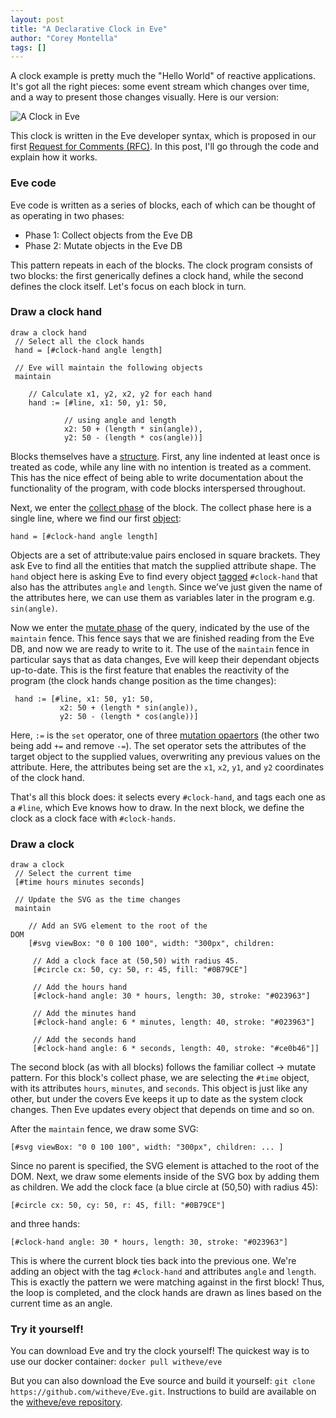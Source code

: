 ```yaml
---
layout: post
title: "A Declarative Clock in Eve"
author: "Corey Montella"
tags: []
---
```


A clock example is pretty much the "Hello World" of reactive applications. It's got all the right pieces: some event stream which changes over time, and a way to present those changes 
visually. Here is our version:

![A Clock in Eve](https://github.com/witheve/assets/blob/master/images/eveclock.gif?raw=true)

This clock is written in the Eve developer syntax, which is proposed in our first [Request for Comments (RFC)](https://github.com/witheve/rfcs/blob/master/proposed/syntax.md). In this post, I'll go through the code and explain how it works.

### Eve code

Eve code is written as a series of blocks, each of which can be thought of as operating in two phases:

- Phase 1: Collect objects from the Eve DB
- Phase 2: Mutate objects in the Eve DB

This pattern repeats in each of the blocks. The clock program consists of two blocks: the first generically defines a clock hand, while the second defines the clock itself. Let's focus on each block in turn.

### Draw a clock hand

```
draw a clock hand
 // Select all the clock hands
 hand = [#clock-hand angle length]

 // Eve will maintain the following objects
 maintain         

    // Calculate x1, y2, x2, y2 for each hand
    hand := [#line, x1: 50, y1: 50,

            // using angle and length
            x2: 50 + (length * sin(angle)),
            y2: 50 - (length * cos(angle))]
```

Blocks themselves have a [structure](https://github.com/witheve/rfcs/blob/master/proposed/syntax.md#block-structure). First, any line indented at least once is treated as code, while any line with no intention is treated as a comment. This has the nice effect of being able to write documentation about the functionality of the program, with code blocks interspersed throughout.

Next, we enter the [collect phase](https://github.com/witheve/rfcs/blob/master/proposed/syntax.md#phase-1-collect) of the block. The collect phase here is a single line, where we find our first [object](https://github.com/witheve/rfcs/blob/master/proposed/syntax.md#objects):

```
hand = [#clock-hand angle length]
```

Objects are a set of attribute:value pairs enclosed in square brackets. They ask Eve to find all the entities that match the supplied attribute shape. The `hand` object here is asking Eve to find every object [tagged](https://github.com/witheve/rfcs/blob/master/proposed/syntax.md#tag-selector---) `#clock-hand` that also has the attributes `angle` and `length`. Since we’ve just given the name of the attributes here, we can use them as variables later in the program e.g. `sin(angle)`.

Now we enter the [mutate phase]() of the query, indicated by the use of the `maintain` fence. This fence says that we are finished reading from the Eve DB, and now we are ready to write to it. The use of the `maintain` fence in particular says that as data changes, Eve will keep their dependant objects up-to-date. This is the first feature that enables the reactivity of the program (the clock hands change position as the time changes):

```
 hand := [#line, x1: 50, y1: 50,
           x2: 50 + (length * sin(angle)),
           y2: 50 - (length * cos(angle))]
```

Here, `:=` is the `set` operator, one of three [mutation opaertors](https://github.com/witheve/rfcs/blob/master/proposed/syntax.md#mutation-operators) (the other two being add `+=` and remove `-=`). The set operator sets the attributes of the target object to the supplied values, overwriting any previous values on the attribute. Here, the attributes being set are the `x1`, `x2`, `y1`, and `y2` coordinates of the clock hand.

That's all this block does: it selects every `#clock-hand`, and tags each one as a `#line`, which Eve knows how to draw. In the next block, we define the clock as a clock face with `#clock-hands`.

### Draw a clock

```
draw a clock
 // Select the current time
 [#time hours minutes seconds]   
                                     
 // Update the SVG as the time changes
 maintain        
       
    // Add an SVG element to the root of the DOM                                              
    [#svg viewBox: "0 0 100 100", width: "300px", children: 

     // Add a clock face at (50,50) with radius 45.           
     [#circle cx: 50, cy: 50, r: 45, fill: "#0B79CE"]  
           
     // Add the hours hand    
     [#clock-hand angle: 30 * hours, length: 30, stroke: "#023963"]

     // Add the minutes hand   
     [#clock-hand angle: 6 * minutes, length: 40, stroke: "#023963"]

     // Add the seconds hand  
     [#clock-hand angle: 6 * seconds, length: 40, stroke: "#ce0b46"]] 
```

The second block (as with all blocks) follows the familiar collect -> mutate pattern. For this block's collect phase, we are selecting the `#time` object, with its attributes `hours`, `minutes`, and `seconds`. This object is just like any other, but under the covers Eve keeps it up to date as the system clock changes. Then Eve updates every object that depends on time and so on.

After the `maintain` fence, we draw some SVG:

```
[#svg viewBox: "0 0 100 100", width: "300px", children: ... ]
```

Since no parent is specified, the SVG element is attached to the root of the DOM. Next, we draw some elements inside of the SVG box by adding them as children. We add the clock face (a blue circle at (50,50) with radius 45): 

```
[#circle cx: 50, cy: 50, r: 45, fill: "#0B79CE"] 
```

and three hands:

```
[#clock-hand angle: 30 * hours, length: 30, stroke: "#023963"]
```

This is where the current block ties back into the previous one. We're adding an object with the tag `#clock-hand` and attributes `angle` and `length`. This is exactly the pattern we were matching against in the first block! Thus, the loop is completed, and the clock hands are drawn as lines based on the current time as an angle.

### Try it yourself!

You can download Eve and try the clock yourself! The quickest way is to use our docker container: `docker pull witheve/eve`

But you can also download the Eve source and build it yourself: `git clone https://github.com/witheve/Eve.git`. Instructions to build are available on the [witheve/eve repository](https://github.com/witheve/Eve).

